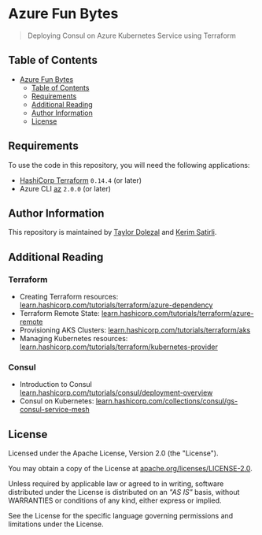 # Azure Fun Bytes

> Deploying Consul on Azure Kubernetes Service using Terraform

## Table of Contents

- [Azure Fun Bytes](#azure-fun-bytes)
  - [Table of Contents](#table-of-contents)
  - [Requirements](#requirements)
  - [Additional Reading](#additional-reading)
  - [Author Information](#author-information)
  - [License](#license)

## Requirements

To use the code in this repository, you will need the following applications:

* [HashiCorp Terraform](https://www.terraform.io/downloads.html) `0.14.4` (or later)
* Azure CLI [az](https://docs.microsoft.com/en-us/cli/azure/) `2.0.0` (or later)

## Author Information

This repository is maintained by [Taylor Dolezal](https://github.com/onlydole) and [Kerim Satirli](https://github.com/ksatirli).

## Additional Reading

### Terraform

* Creating Terraform resources: [learn.hashicorp.com/tutorials/terraform/azure-dependency](https://learn.hashicorp.com/tutorials/terraform/azure-dependency?in=terraform/azure-get-started)
* Terraform Remote State: [learn.hashicorp.com/tutorials/terraform/azure-remote](https://learn.hashicorp.com/tutorials/terraform/azure-remote?in=terraform/azure-get-started)
* Provisioning AKS Clusters: [learn.hashicorp.com/tutorials/terraform/aks](https://learn.hashicorp.com/tutorials/terraform/aks?in=terraform/kubernetes)
* Managing Kubernetes resources: [learn.hashicorp.com/tutorials/terraform/kubernetes-provider](https://learn.hashicorp.com/tutorials/terraform/kubernetes-provider?in=terraform/kubernetes)

### Consul

* Introduction to Consul [learn.hashicorp.com/tutorials/consul/deployment-overview](https://learn.hashicorp.com/tutorials/consul/deployment-overview?in=consul/production-deploy)
* Consul on Kubernetes: [learn.hashicorp.com/collections/consul/gs-consul-service-mesh](https://learn.hashicorp.com/collections/consul/gs-consul-service-mesh)

## License

Licensed under the Apache License, Version 2.0 (the "License").

You may obtain a copy of the License at [apache.org/licenses/LICENSE-2.0](http://www.apache.org/licenses/LICENSE-2.0).

Unless required by applicable law or agreed to in writing, software distributed under the License is distributed on an _"AS IS"_ basis, without WARRANTIES or conditions of any kind, either express or implied.

See the License for the specific language governing permissions and limitations under the License.
